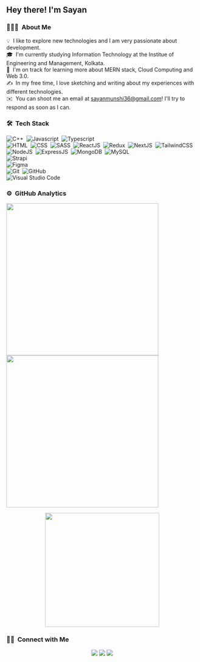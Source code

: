 <h2>Hey there! I'm Sayan</h2>

### 👨🏻‍💻 &nbsp;About Me

💡 &nbsp;I like to explore new technologies and I am very passionate about development.\
🎓 &nbsp;I'm currently studying Information Technology at the Institue of Engineering and Management, Kolkata.\
🌱 &nbsp;I'm on track for learning more about MERN stack, Cloud Computing and Web 3.0.\
✍️ &nbsp;In my free time, I love sketching and writing about my experiences with different technologies.\
✉️ &nbsp;You can shoot me an email at sayanmunshi36@gmail.com! I'll try to respond as soon as I can.

<!-- <img alt="Night Coding" src="3AyY.gif" align="right" width = "300" height = "150"/> -->

### 🛠 &nbsp;Tech Stack

![C++](https://img.shields.io/badge/C%2B%2B-00599C?style=for-the-badge&logo=c%2B%2B&logoColor=white)&nbsp;
![Javascript](https://img.shields.io/badge/JavaScript-323330?style=for-the-badge&logo=javascript&logoColor=F7DF1E)&nbsp;
![Typescript](https://img.shields.io/badge/TypeScript-007ACC?style=for-the-badge&logo=typescript&logoColor=white)&nbsp;\
![HTML](https://img.shields.io/badge/-HTML-05122A?style=flat&logo=HTML5)&nbsp;
![CSS](https://img.shields.io/badge/-CSS-05122A?style=flat&logo=CSS3&logoColor=1572B6)&nbsp;
![SASS](https://img.shields.io/badge/Sass-CC6699?style=for-the-badge&logo=sass&logoColor=white)&nbsp;
![ReactJS](https://img.shields.io/badge/React-20232A?style=for-the-badge&logo=react&logoColor=61DAFB)&nbsp;
![Redux](https://img.shields.io/badge/Redux-593D88?style=for-the-badge&logo=redux&logoColor=white)&nbsp;
![NextJS](https://img.shields.io/badge/next.js-000000?style=for-the-badge&logo=nextdotjs&logoColor=white)&nbsp;
![TailwindCSS](https://img.shields.io/badge/Tailwind_CSS-38B2AC?style=for-the-badge&logo=tailwind-css&logoColor=white)&nbsp;\
![NodeJS](https://img.shields.io/badge/Node.js-339933?style=for-the-badge&logo=nodedotjs&logoColor=white)&nbsp;
![ExpressJS](https://img.shields.io/badge/Express.js-000000?style=for-the-badge&logo=express&logoColor=white)&nbsp;
![MongoDB](https://img.shields.io/badge/MongoDB-4EA94B?style=for-the-badge&logo=mongodb&logoColor=white)&nbsp;
![MySQL](https://img.shields.io/badge/MySQL-005C84?style=for-the-badge&logo=mysql&logoColor=white)&nbsp;\
![Strapi](https://img.shields.io/badge/strapi-2F2E8B?style=for-the-badge&logo=strapi&logoColor=white)&nbsp;\
![Figma](https://img.shields.io/badge/Figma-F24E1E?style=for-the-badge&logo=figma&logoColor=white)&nbsp;\
![Git](https://img.shields.io/badge/GIT-E44C30?style=for-the-badge&logo=git&logoColor=white)&nbsp;
![GitHub](https://img.shields.io/badge/GitHub-100000?style=for-the-badge&logo=github&logoColor=white)&nbsp;\
![Visual Studio Code](https://img.shields.io/badge/VSCode-0078D4?style=for-the-badge&logo=visual%20studio%20code&logoColor=white)&nbsp;

### ⚙️ &nbsp;GitHub Analytics

<p>
  <img width="400px" src="https://github-readme-stats.vercel.app/api?username=SayanMunshi-blank36&count_private=true&show_icons=true&theme=material-palenight&hide_border=true&bg_color=1F222E" />
  <img width="400px" src="https://github-readme-streak-stats.herokuapp.com/?user=SayanMunshi-blank36&theme=material-palenight&hide_border=true&fire=C77800&ring=7C2AE8&background=1F222E&custom_title=More%20Stats" />
</p>

<p align ="Center">
<img width="300px" src="https://github-readme-stats.vercel.app/api/top-langs/?username=SayanMunshi-blank36&&theme=material-palenight&hide_border=true&fire=C77800&ring=7C2AE8&background=1F222E&custom_title=Top%20Languages">  
</p>

### 🤝🏻 &nbsp;Connect with Me

<p align="center">
<a href="https://sayanmunshi.netlify.app"><img src="https://img.shields.io/badge/-Portfolio-DC143C?style=flat&logo=Google-Chrome&logoColor=white"/></a>
<a href="https://www.linkedin.com/in/sayan-munshi-714a401b8"><img src="https://img.shields.io/badge/-LinkedIn-0077B5?style=flat&logo=Linkedin&logoColor=white"/></a>
<a href="https://twitter.com/blank_36"><img src="https://img.shields.io/badge/-Twitter-00ACEE?style=flat&logo=Twitter&logoColor=white"/></a>
</p>
